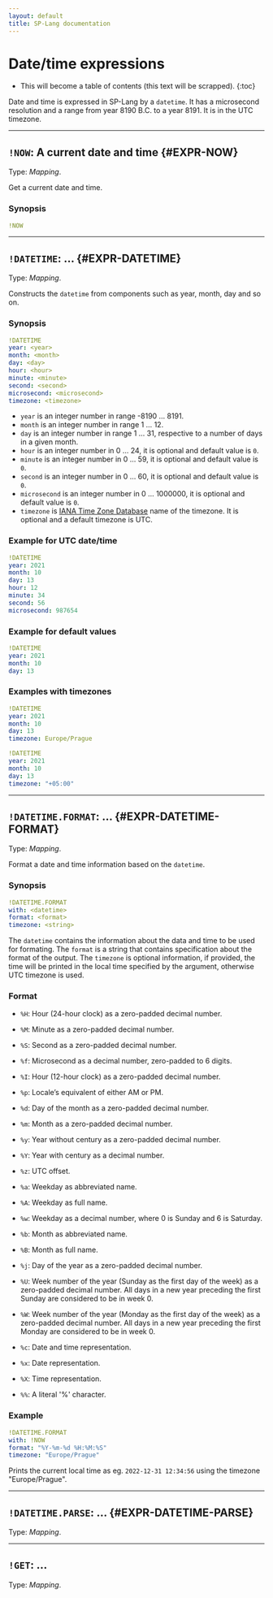 ```yaml
---
layout: default
title: SP-Lang documentation
---
```


# Date/time expressions

* This will become a table of contents (this text will be scrapped).
{:toc}

Date and time is expressed in SP-Lang by a `datetime`.
It has a microsecond resolution and a range from year 8190 B.C. to a year 8191.
It is in the UTC timezone.

---

## `!NOW`: A current date and time {#EXPR-NOW}

Type: _Mapping_.

Get a current date and time.

### Synopsis

```yaml
!NOW
```

---

## `!DATETIME`: ... {#EXPR-DATETIME}

Type: _Mapping_.

Constructs the `datetime` from components such as year, month, day and so on.


### Synopsis

```yaml
!DATETIME
year: <year>
month: <month>
day: <day>
hour: <hour>
minute: <minute>
second: <second>
microsecond: <microsecond>
timezone: <timezone>
```

* `year` is an integer number in range -8190 … 8191.
* `month` is an integer number in range 1 … 12.
* `day` is an integer number in range 1 … 31, respective to a number of days in a given month.
* `hour` is an integer number in 0 … 24, it is optional and default value is `0`.
* `minute` is an integer number in 0 … 59, it is optional and default value is `0`.
* `second` is an integer number in 0 … 60, it is optional and default value is `0`.
* `microsecond` is an integer number in 0 … 1000000, it is optional and default value is `0`.
* `timezone` is [IANA Time Zone Database](https://www.iana.org/time-zones) name of the timezone. It is optional and a default timezone is UTC.


### Example for UTC date/time

```yaml
!DATETIME
year: 2021
month: 10
day: 13
hour: 12
minute: 34
second: 56
microsecond: 987654
```

### Example for default values

```yaml
!DATETIME
year: 2021
month: 10
day: 13
```


### Examples with timezones

```yaml
!DATETIME
year: 2021
month: 10
day: 13
timezone: Europe/Prague
```

```yaml
!DATETIME
year: 2021
month: 10
day: 13
timezone: "+05:00"
```

---

## `!DATETIME.FORMAT`: ... {#EXPR-DATETIME-FORMAT}

Type: _Mapping_.

Format a date and time information based on the `datetime`.


### Synopsis

```yaml
!DATETIME.FORMAT
with: <datetime>
format: <format>
timezone: <string>
```

The `datetime` contains the information about the data and time to be used for formating.
The `format` is a string that contains specification about the format of the output.
The `timezone` is optional information, if provided, the time will be printed in the local time specified  by the argument, otherwise UTC timezone is used.

### Format

* `%H`: Hour (24-hour clock) as a zero-padded decimal number.
* `%M`: Minute as a zero-padded decimal number.
* `%S`: Second as a zero-padded decimal number.
* `%f`: Microsecond as a decimal number, zero-padded to 6 digits.
* `%I`: Hour (12-hour clock) as a zero-padded decimal number.
* `%p`: Locale’s equivalent of either AM or PM.

* `%d`: Day of the month as a zero-padded decimal number.
* `%m`: Month as a zero-padded decimal number.
* `%y`: Year without century as a zero-padded decimal number.
* `%Y`: Year with century as a decimal number.

* `%z`: UTC offset.

* `%a`: Weekday as abbreviated name.
* `%A`: Weekday as full name.
* `%w`: Weekday as a decimal number, where 0 is Sunday and 6 is Saturday.
* `%b`: Month as abbreviated name.
* `%B`: Month as full name.
* `%j`: Day of the year as a zero-padded decimal number.
* `%U`: Week number of the year (Sunday as the first day of the week) as a zero-padded decimal number. All days in a new year preceding the first Sunday are considered to be in week 0.
* `%W`: Week number of the year (Monday as the first day of the week) as a zero-padded decimal number. All days in a new year preceding the first Monday are considered to be in week 0.

* `%c`: Date and time representation.
* `%x`: Date representation.
* `%X`: Time representation.

* `%%`: A literal '%' character.


### Example

```yaml
!DATETIME.FORMAT
with: !NOW
format: "%Y-%m-%d %H:%M:%S"
timezone: "Europe/Prague"
```
Prints the current local time as eg. `2022-12-31 12:34:56` using the timezone "Europe/Prague".


---

## `!DATETIME.PARSE`: ... {#EXPR-DATETIME-PARSE}

Type: _Mapping_.


---

## `!GET`: ...

Type: _Mapping_.

